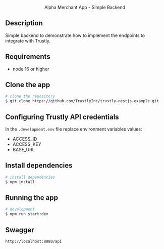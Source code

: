 <p align="center">
  Alpha Merchant App - Simple Backend
</p>


## Description

Simple backend to demonstrate how to implement the endpoints to integrate with Trustly.

## Requirements

- node 16 or higher

## Clone the app

```bash
# clone the repository
$ git clone https://github.com/TrustlyInc/trustly-nestjs-example.git
```

## Configuring Trustly API credentials
In the `.development.env` file replace environment variables values:
- ACCESS_ID
- ACCESS_KEY
- BASE_URL

## Install dependencies
```bash
# install dependencies
$ npm install
```

## Running the app
```bash
# development
$ npm run start:dev
```

## Swagger
```
http://localhost:8080/api
```